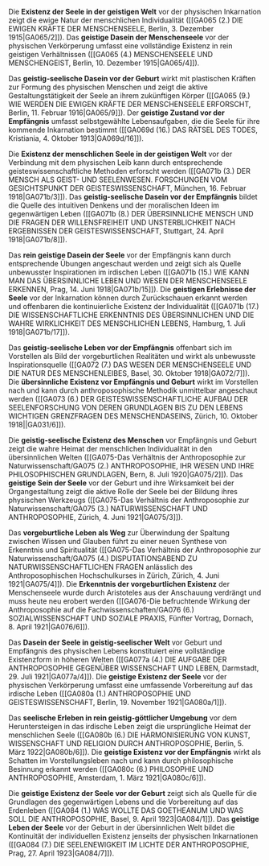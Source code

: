 
Die **Existenz der Seele in der geistigen Welt** vor der physischen Inkarnation zeigt die ewige Natur der menschlichen Individualität ([[GA065 (2.) DIE EWIGEN KRÄFTE DER MENSCHENSEELE, Berlin, 3. Dezember 1915|GA065/2]]). Das **geistige Dasein der Menschenseele** vor der physischen Verkörperung umfasst eine vollständige Existenz in rein geistigen Verhältnissen ([[GA065 (4.) MENSCHENSEELE UND MENSCHENGEIST, Berlin, 10. Dezember 1915|GA065/4]]).

Das **geistig-seelische Dasein vor der Geburt** wirkt mit plastischen Kräften zur Formung des physischen Menschen und zeigt die aktive Gestaltungstätigkeit der Seele an ihrem zukünftigen Körper ([[GA065 (9.) WIE WERDEN DIE EWIGEN KRÄFTE DER MENSCHENSEELE ERFORSCHT, Berlin, 11. Februar 1916|GA065/9]]). Der **geistige Zustand vor der Empfängnis** umfasst selbstgewählte Lebensaufgaben, die die Seele für ihre kommende Inkarnation bestimmt ([[GA069d (16.) DAS RÄTSEL DES TODES, Kristiania, 4. Oktober 1913|GA069d/16]]).

Die **Existenz der menschlichen Seele in der geistigen Welt** vor der Verbindung mit dem physischen Leib kann durch entsprechende geisteswissenschaftliche Methoden erforscht werden ([[GA071b (3.) DER MENSCH ALS GEIST- UND SEELENWESEN. FORSCHUNGEN VOM GESICHTSPUNKT DER GEISTESWISSENSCHAFT, München, 16. Februar 1918|GA071b/3]]). Das **geistig-seelische Dasein vor der Empfängnis** bildet die Quelle des intuitiven Denkens und der moralischen Ideen im gegenwärtigen Leben ([[GA071b (8.) DER ÜBERSINNLICHE MENSCH UND DIE FRAGEN DER WILLENSFREIHEIT UND UNSTERBLICHKEIT NACH ERGEBNISSEN DER GEISTESWISSENSCHAFT, Stuttgart, 24. April 1918|GA071b/8]]).

Das **rein geistige Dasein der Seele** vor der Empfängnis kann durch entsprechende Übungen angeschaut werden und zeigt sich als Quelle unbewusster Inspirationen im irdischen Leben ([[GA071b (15.) WIE KANN MAN DAS ÜBERSINNLICHE LEBEN UND WESEN DER MENSCHENSEELE ERKENNEN, Prag, 14. Juni 1918|GA071b/15]]). Die **geistigen Erlebnisse der Seele** vor der Inkarnation können durch Zurückschauen erkannt werden und offenbaren die kontinuierliche Existenz der Individualität ([[GA071b (17.) DIE WISSENSCHAFTLICHE ERKENNTNIS DES ÜBERSINNLICHEN UND DIE WAHRE WIRKLICHKEIT DES MENSCHLICHEN LEBENS, Hamburg, 1. Juli 1918|GA071b/17]]).

Das **geistig-seelische Leben vor der Empfängnis** offenbart sich im Vorstellen als Bild der vorgeburtlichen Realitäten und wirkt als unbewusste Inspirationsquelle ([[GA072 (7.) DAS WESEN DER MENSCHENSEELE UND DIE NATUR DES MENSCHENLEIBES, Basel, 30. Oktober 1918|GA072/7]]). Die **übersinnliche Existenz vor Empfängnis und Geburt** wirkt im Vorstellen nach und kann durch anthroposophische Methodik unmittelbar angeschaut werden ([[GA073 (6.) DER GEISTESWISSENSCHAFTLICHE AUFBAU DER SEELENFORSCHUNG VON DEREN GRUNDLAGEN BIS ZU DEN LEBENS WICHTIGEN GRENZFRAGEN DES MENSCHENDASEINS, Zürich, 10. Oktober 1918||GA031/6]]).

Die **geistig-seelische Existenz des Menschen** vor Empfängnis und Geburt zeigt die wahre Heimat der menschlichen Individualität in den übersinnlichen Welten ([[GA075-Das Verhältnis der Anthroposophie zur Naturwissenschaft/GA075 (2.) ANTHROPOSOPHIE, IHR WESEN UND IHRE PHILOSOPHISCHEN GRUNDLAGEN, Bern, 8. Juli 1920|GA075/2]]). Das **geistige Sein der Seele** vor der Geburt und ihre Wirksamkeit bei der Organgestaltung zeigt die aktive Rolle der Seele bei der Bildung ihres physischen Werkzeugs ([[GA075-Das Verhältnis der Anthroposophie zur Naturwissenschaft/GA075 (3.) NATURWISSENSCHAFT UND ANTHROPOSOPHIE, Zürich, 4. Juni 1921|GA075/3]]).

Das **vorgeburtliche Leben als Weg** zur Überwindung der Spaltung zwischen Wissen und Glauben führt zu einer neuen Synthese von Erkenntnis und Spiritualität ([[GA075-Das Verhältnis der Anthroposophie zur Naturwissenschaft/GA075 (4.) DISPUTATIONSABEND ZU NATURWISSENSCHAFTLICHEN FRAGEN anlässlich des Anthroposophischen Hochschulkurses in Zürich, Zürich, 4. Juni 1921|GA075/4]]). Die **Erkenntnis der vorgeburtlichen Existenz** der Menschenseele wurde durch Aristoteles aus der Anschauung verdrängt und muss heute neu erobert werden ([[GA076-Die befruchtende Wirkung der Anthroposophie auf die Fachwissenschaften/GA076 (6.) SOZIALWISSENSCHAFT UND SOZIALE PRAXIS, Fünfter Vortrag, Dornach, 8. April 1921|GA076/6]]).

Das **Dasein der Seele in geistig-seelischer Welt** vor Geburt und Empfängnis des physischen Lebens konstituiert eine vollständige Existenzform in höheren Welten ([[GA077a (4.) DIE AUFGABE DER ANTHROPOSOPHIE GEGENÜBER WISSENSCHAFT UND LEBEN, Darmstadt, 29. Juli 1921|GA077a/4]]). Die **geistige Existenz der Seele** vor der physischen Verkörperung umfasst eine umfassende Vorbereitung auf das irdische Leben ([[GA080a (1.) ANTHROPOSOPHIE UND GEISTESWISSENSCHAFT, Berlin, 19. November 1921|GA080a/1]]).

Das **seelische Erleben in rein geistig-göttlicher Umgebung** vor dem Heruntersteigen in das irdische Leben zeigt die ursprüngliche Heimat der menschlichen Seele ([[GA080b (6.) DIE HARMONISIERUNG VON KUNST, WISSENSCHAFT UND RELIGION DURCH ANTHROPOSOPHIE, Berlin, 5. März 1922|GA080b/6]]). Die **geistige Existenz vor der Empfängnis** wirkt als Schatten im Vorstellungsleben nach und kann durch philosophische Besinnung erkannt werden ([[GA080c (6.) PHILOSOPHIE UND ANTHROPOSOPHIE, Amsterdam, 1. März 1921|GA080c/6]]).

Die **geistige Existenz der Seele vor der Geburt** zeigt sich als Quelle für die Grundlagen des gegenwärtigen Lebens und die Vorbereitung auf das Erdenleben ([[GA084 (1.) WAS WOLLTE DAS GOETHEANUM UND WAS SOLL DIE ANTHROPOSOPHIE, Basel, 9. April 1923|GA084/1]]). Das **geistige Leben der Seele** vor der Geburt in der übersinnlichen Welt bildet die Kontinuität der individuellen Existenz jenseits der physischen Inkarnationen ([[GA084 (7.) DIE SEELENEWIGKEIT IM LICHTE DER ANTHROPOSOPHIE, Prag, 27. April 1923|GA084/7]]).
